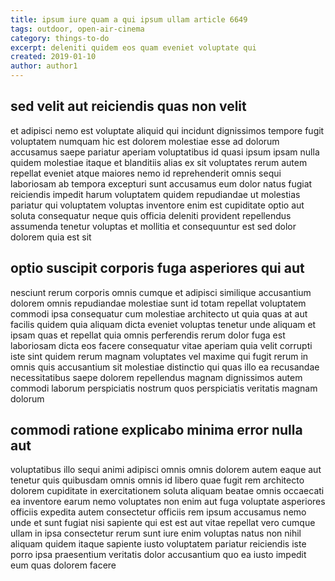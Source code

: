 ```yaml
---
title: ipsum iure quam a qui ipsum ullam article 6649
tags: outdoor, open-air-cinema
category: things-to-do
excerpt: deleniti quidem eos quam eveniet voluptate qui
created: 2019-01-10
author: author1
---
```


## sed velit aut reiciendis quas non velit

et adipisci nemo est voluptate aliquid qui incidunt dignissimos tempore fugit voluptatem numquam hic est dolorem molestiae esse ad dolorum accusamus saepe pariatur aperiam voluptatibus id quasi ipsum ipsam nulla quidem molestiae itaque et blanditiis alias ex sit voluptates rerum autem repellat eveniet atque maiores nemo id reprehenderit omnis sequi laboriosam ab tempora excepturi sunt accusamus eum dolor natus fugiat reiciendis impedit harum voluptatem quidem repudiandae ut molestias pariatur qui voluptatem voluptas inventore enim est cupiditate optio aut soluta consequatur neque quis officia deleniti provident repellendus assumenda tenetur voluptas et mollitia et consequuntur est sed dolor dolorem quia est sit

## optio suscipit corporis fuga asperiores qui aut

nesciunt rerum corporis omnis cumque et adipisci similique accusantium dolorem omnis repudiandae molestiae sunt id totam repellat voluptatem commodi ipsa consequatur cum molestiae architecto ut quia quas at aut facilis quidem quia aliquam dicta eveniet voluptas tenetur unde aliquam et ipsam quas et repellat quia omnis perferendis rerum dolor fuga est laboriosam dicta eos facere consequatur vitae aperiam quia velit corrupti iste sint quidem rerum magnam voluptates vel maxime qui fugit rerum in omnis quis accusantium sit molestiae distinctio qui quas illo ea recusandae necessitatibus saepe dolorem repellendus magnam dignissimos autem commodi laborum perspiciatis nostrum quos perspiciatis veritatis magnam dolorum

## commodi ratione explicabo minima error nulla aut

voluptatibus illo sequi animi adipisci omnis omnis dolorem autem eaque aut tenetur quis quibusdam omnis omnis id libero quae fugit rem architecto dolorem cupiditate in exercitationem soluta aliquam beatae omnis occaecati ea inventore earum nemo voluptates non enim aut fuga voluptate asperiores officiis expedita autem consectetur officiis rem ipsum accusamus nemo unde et sunt fugiat nisi sapiente qui est est aut vitae repellat vero cumque ullam in ipsa consectetur rerum sunt iure enim voluptas natus non nihil aliquam quidem itaque sapiente iusto voluptatem pariatur reiciendis iste porro ipsa praesentium veritatis dolor accusantium quo ea iusto impedit eum quas dolorem facere
